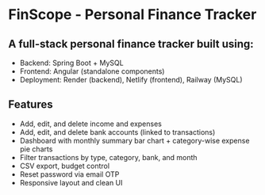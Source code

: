 # FinScope - Personal Finance Tracker

## A full-stack personal finance tracker built using:
  - Backend: Spring Boot + MySQL
  - Frontend: Angular (standalone components)
  - Deployment: Render (backend), Netlify (frontend), Railway (MySQL)

## Features
  - Add, edit, and delete income and expenses
  - Add, edit, and delete bank accounts (linked to transactions)
  - Dashboard with monthly summary bar chart + category-wise expense pie charts
  - Filter transactions by type, category, bank, and month
  - CSV export, budget control
  - Reset password via email OTP
  - Responsive layout and clean UI
